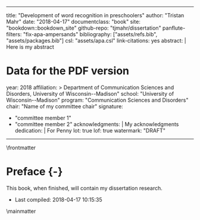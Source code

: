 
--- 
title: "Development of word recognition in preschoolers"
author: "Tristan Mahr"
date: "2018-04-17"
documentclass: "book"
site: "bookdown::bookdown_site"
github-repo: "tjmahr/dissertation"
panflute-filters: "fix-apa-ampersands"
bibliography: ["assets/refs.bib", "assets/packages.bib"]
csl: "assets/apa.csl"
link-citations: yes
abstract: |
  Here is my abstract

# Data for the PDF version
year: 2018
affiliation: > 
  Department of Communication Sciences and Disorders, 
  University of Wisconsin--Madison"
school: "University of Wisconsin--Madison"
program: "Communication Sciences and Disorders"
chair: "Name of my committee chair"
signature: 
  - "committee member 1"
  - "committee member 2"
acknowledgments: |
  My acknowledgments
dedication: |
  For Penny
lot: true
lof: true
watermark: "DRAFT"
---

\frontmatter

# Preface {-}

This book, when finished, will contain my dissertation research. 

- Last compiled: 2018-04-17 10:15:35

\mainmatter
